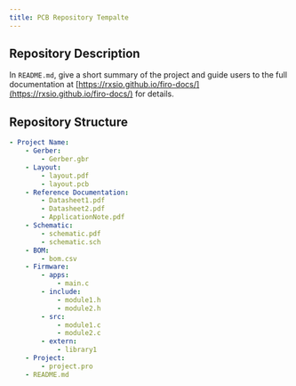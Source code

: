 ```yaml
---
title: PCB Repository Tempalte
---
```


## Repository Description

In `README.md`, give a short summary of the project and guide users to the full documentation at [https://rxsio.github.io/firo-docs/](https://rxsio.github.io/firo-docs/) for details. 

## Repository Structure

```yaml
- Project Name:
	- Gerber:
		- Gerber.gbr
	- Layout:
		- layout.pdf
		- layout.pcb
	- Reference Documentation:
		- Datasheet1.pdf
		- Datasheet2.pdf
		- ApplicationNote.pdf
	- Schematic:
		- schematic.pdf
		- schematic.sch
    - BOM:
        - bom.csv
    - Firmware:
	    - apps:
		    - main.c
        - include:
            - module1.h
            - module2.h
        - src:
            - module1.c
            - module2.c
		- extern:
			- library1
    - Project:
	    - project.pro
    - README.md
```